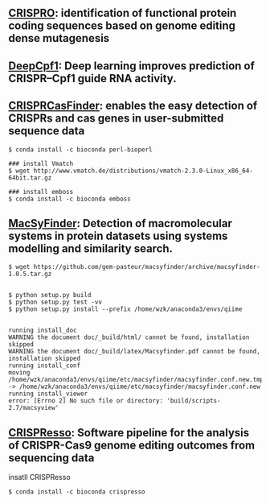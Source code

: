 ## [CRISPRO](https://gitlab.com/bauerlab/crispro): identification of functional protein coding sequences based on genome editing dense mutagenesis
## [DeepCpf1](https://github.com/MyungjaeSong/Paired-Library): Deep learning improves prediction of CRISPR–Cpf1 guide RNA activity.

## [CRISPRCasFinder](https://crisprcas.i2bc.paris-saclay.fr/CrisprCasFinder/Index): enables the easy detection of CRISPRs and cas genes in user-submitted sequence data
```
$ conda install -c bioconda perl-bioperl 

### install Vmatch
$ wget http://www.vmatch.de/distributions/vmatch-2.3.0-Linux_x86_64-64bit.tar.gz

### install emboss
$ conda install -c bioconda emboss
```


## [MacSyFinder](https://github.com/gem-pasteur/macsyfinder): Detection of macromolecular systems in protein datasets using systems modelling and similarity search.

```
$ wget https://github.com/gem-pasteur/macsyfinder/archive/macsyfinder-1.0.5.tar.gz


$ python setup.py build
$ python setup.py test -vv
$ python setup.py install --prefix /home/wzk/anaconda3/envs/qiime


running install_doc
WARNING the document doc/_build/html/ cannot be found, installation skipped
WARNING the document doc/_build/latex/Macsyfinder.pdf cannot be found, installation skipped
running install_conf
moving /home/wzk/anaconda3/envs/qiime/etc/macsyfinder/macsyfinder.conf.new.tmp -> /home/wzk/anaconda3/envs/qiime/etc/macsyfinder/macsyfinder.conf.new
running install_viewer
error: [Errno 2] No such file or directory: 'build/scripts-2.7/macsyview'

```


## [CRISPResso](https://github.com/lucapinello/CRISPResso): Software pipeline for the analysis of CRISPR-Cas9 genome editing outcomes from sequencing data

insatll CRISPResso
```
$ conda install -c bioconda crispresso 
```


